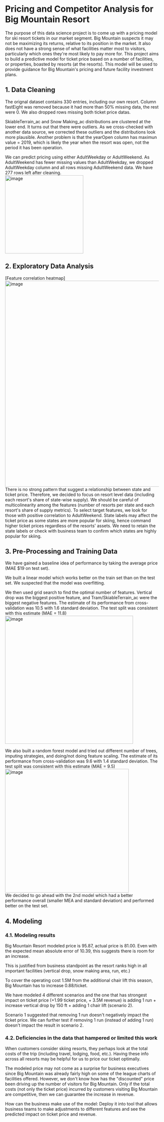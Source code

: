 # Pricing and Competitor Analysis for Big Mountain Resort 

The purpose of this data science project is to come up with a pricing model for ski resort tickets in our market segment. Big Mountain suspects it may not be maximizing its returns, relative to its position in the market. It also does not have a strong sense of what facilities matter most to visitors, particularly which ones they're most likely to pay more for. This project aims to build a predictive model for ticket price based on a number of facilities, or properties, boasted by resorts (at the resorts). This model will be used to provide guidance for Big Mountain's pricing and future facility investment plans.

## 1. Data Cleaning
The orignal dataset contains 330 entries, including our own resort. Column fastEight was removed because it had more than 50% missing data, the rest were 0. We also dropped rows missing both ticket price datas.

SkiableTerrain_ac and Snow Making_ac distributions are clustered at the lower end. It turns out that there were outliers. As we cross-checked with another data source, we corrected these outliers and the distributions look more plausible. Another problem is that the yearOpen column has maximun value = 2019, which is likely the year when the resort was open, not the period it has been operation.

We can predict pricing using either AdultWeekday or AdultWeekend. As AdultWeekend has fewer missing values than AdultWeekday, we dropped AdultWeekday column and all rows missing AdultWeekend data. We have 277 rows left after cleaning.<br>
<img width="256" alt="image" src="https://user-images.githubusercontent.com/70331438/224581828-a073140f-f787-4533-9624-bf1c82f4b526.png">
<br>
## 2. Exploratory Data Analysis
[Feature correlation heatmap]<br>
<img width="674" alt="image" src="https://user-images.githubusercontent.com/70331438/224582741-7f0f4e3b-425f-474b-8f7e-23ac7dd03602.png"><br>
There is no strong pattern that suggest a relationship between state and ticket price. Therefore, we decided to focus on resort level data (including each resort's share of state-wise supply). We should be careful of multicolinearity among the features (number of resorts per state and each resort's share of supply metrics). To select target features, we look for those with positive correlation to AdultWeekend. State labels may affect the ticket price as some states are more popular for skiing, hence command higher ticket prices regardless of the resorts' assets. We need to retain the state labels or check with business team to confirm which states are highly popular for skiing.

## 3. Pre-Processing and Training Data 


We have gained a baseline idea of performance by taking the average price (MAE $19 on test set).

We built a linear model which works better on the train set than on the test set. We suspected that the model was overfitting.

We then used grid search to find the optimal number of features. Vertical drop was the biggest positive feature, and Tram/SkiableTerrain_ac were the biggest negative features. The estimate of its performance from cross-validation was 10.5 with 1.6 standard deviation. The test split was consistent with this estimate (MAE = 11.8)<br>
<img width="419" alt="image" src="https://user-images.githubusercontent.com/70331438/224583561-9a231247-d244-4f78-9e72-ec6b401d6f5a.png"><br>

We also built a random forest model and tried out different number of trees, imputing strategies, and doing/not doing feature scaling. The estimate of its performance from cross-validation was 9.6 with 1.4 standard deviation. The test split was consistent with this estimate (MAE = 9.5)
<br><img width="405" alt="image" src="https://user-images.githubusercontent.com/70331438/224583624-98563975-0311-4071-a64e-23955a18daa1.png"><br>
We decided to go ahead with the 2nd model which had a better performance overall (smaller MEA and standard deviation) and performed better on the test set.

## 4. Modeling
### 4.1. Modeling results
Big Mountain Resort modeled price is 95.87, actual price is 81.00. Even with the expected mean absolute error of 10.39, this suggests there is room for an increase.

This is justified from business standpoint as the resort ranks high in all important facilities (vertical drop, snow making area, run, etc.)

To cover the operating cost 1.5M from the additional chair lift this season, Big Mountain has to increase 0.88/ticket.

We have modeled 4 different scenarios and the one that has strongest impact on ticket price (+1.99 ticket price, + 3.5M revenue) is adding 1 run + increase vertical drop by 150 ft + adding 1 chair lift (scenario 2).

Scenario 1 suggested that removing 1 run doesn't negatively impact the ticket price. We can further test if removing 1 run (instead of adding 1 run) doesn't impact the result in scenario 2.

### 4.2. Deficiencies in the data that hampered or limited this work
When customers consider skiing resorts, they perhaps look at the total costs of the trip (including travel, lodging, food, etc.). Having these info across all resorts may be helpful for us to price our ticket optimally.

The modeled price may not come as a surprise for business executives since Big Mountain was already fairly high on some of the league charts of facilities offered. However, we don't know how has the "discounted" price been driving up the number of visitors for Big Mountain. Only if the total costs (not only the ticket price) incurred by customers visiting Big Mountain are competitive, then we can guarantee the increase in revenue.

How can the business make use of the model: Deploy it into tool that allows business teams to make adjustments to different features and see the predicted impact on ticket price and revenue.
